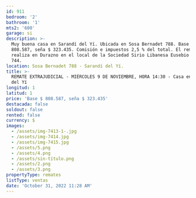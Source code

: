 ```yaml
---
id: 911
bedroom: '2'
bathroom: '1'
mts2: '600'
garage: si
description: >-
  Muy buena casa en Sarandí del Yí. Ubicada en Sosa Bernadet 788. Base $
  808.587, seña $ 323.435. Comisión e impuestos 2,5 % del total. El remate se
  realiza en Durazno en el local de la Sociedad Sirio Libanesa Eusebio Píriz
  744.
location: Sosa Bernadet 788 - Sarandí del Yí.
title: >-
  REMATE EXTRAJUDICIAL - MIÉRCOLES 9 DE NOVIEMBRE, HORA 14:30 - Casa en Sarandí
  del Yí
longitud: 1
latitud: 1
price: 'Base $ 808.587, seña $ 323.435'
destacada: false
soldout: false
rented: false
currency: $
images:
  - /assets/img-7413-1-.jpg
  - /assets/img-7414.jpg
  - /assets/img-7415.jpg
  - /assets/5.png
  - /assets/4.png
  - /assets/sin-título.png
  - /assets/2.png
  - /assets/3.png
propertyType: remates
listType: ventas
date: 'October 31, 2022 11:28 AM'
---
```


